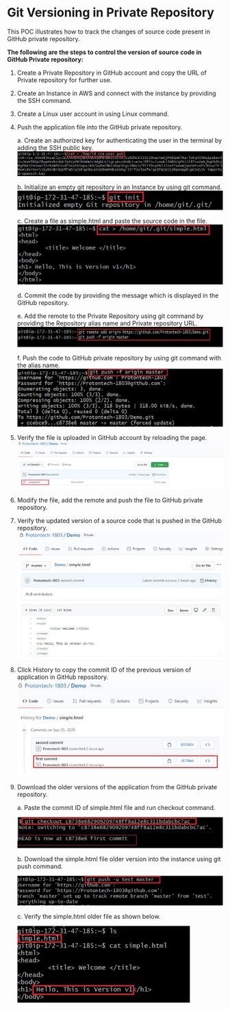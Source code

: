 # Git Versioning in Private Repository #

This POC illustrates how to track the changes of source code present in GitHub private repository.


**The following are the steps to control the version of source code in GitHub Private repository:**

1.	Create a Private Repository in GitHub account and copy the URL of Private repository for further use.

2.	Create an Instance in AWS and connect with the instance by providing the SSH command.

3.	Create a Linux user account in using Linux command.

4.	Push the application file into the GitHub private repository.
    
    a.	Create an authorized key for authenticating the user in the terminal by adding the SSH public key.
            ![Alt text](https://github.com/Protontech-1803/devops/blob/master/GitVersioning/SSH_key.jpg)
            
    b.	Initialize an empty git repository in an Instance by using git command.
            ![Alt text](https://github.com/Protontech-1803/devops/blob/master/GitVersioning/Initialize.jpg)
            
    c.	Create a file as simple.html and paste the source code in the file.
            ![Alt text](https://github.com/Protontech-1803/devops/blob/master/GitVersioning/Simple_file1.jpg)
            
    d.	Commit the code by providing the message which is displayed in the GitHub repository.
    
    e.	Add the remote to the Private Repository using git command by providing the Repository alias name and Private repository URL.
            ![Alt text](https://github.com/Protontech-1803/devops/blob/master/GitVersioning/Remote.jpg) 
    
    f.	Push the code to GitHub private repository by using git command with the alias name.
            ![Alt text](https://github.com/Protontech-1803/devops/blob/master/GitVersioning/Push_File1.jpg) 

5.	Verify the file is uploaded in GitHub account by reloading the page.
    ![Alt text](https://github.com/Protontech-1803/devops/blob/master/GitVersioning/Repo_firstcommit.jpg) 

6.	Modify the file, add the remote and push the file to GitHub private repository.

7.	Verify the updated version of a source code that is pushed in the GitHub repository.
    ![Alt text](https://github.com/Protontech-1803/devops/blob/master/GitVersioning/Repo_secondcommit.jpg) 

8.	Click History to copy the commit ID of the previous version of application in GitHub repository.
    ![Alt text](https://github.com/Protontech-1803/devops/blob/master/GitVersioning/Repo_history.jpg) 

9.	Download the older versions of the application from the GitHub private repository.
    
    a.	Paste the commit ID of simple.html file and run checkout command.
    
      ![Alt text](https://github.com/Protontech-1803/devops/blob/master/GitVersioning/Checkout.jpg) 
      

    b.	Download the simple.html file older version into the instance using git push command.
         
      ![Alt text](https://github.com/Protontech-1803/devops/blob/master/GitVersioning/Push_File2.jpg) 
      
        
    c.	Verify the simple.html older file as shown below.
         
      ![Alt text](https://github.com/Protontech-1803/devops/blob/master/GitVersioning/Simple_File2.jpg) 
      
